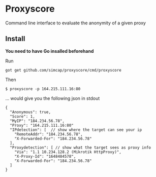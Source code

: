 # Proxyscore

Command line interface to evaluate the anonymity of a given proxy

## Install

**You need to have Go insalled beforehand**

Run

    got get github.com/simcap/proxyscore/cmd/proxyscore

Then

    $ proxyscore -p 164.215.111.16:80

... would give you the following json in stdout

    {
      "Anonymous": true,
      "Score": 1,
      "MyIP": "184.234.56.78",
      "Proxy": "164.215.111.16:80"
      "IPdetection": [  // show where the target can see your ip
        "RemoteAddr": "184.234.56.78",
        "X-Forwarded-For": "184.234.56.78"
      ],
      "Proxydetection": [ // show what the target sees as proxy info
        "Via": "1.1 10.234.128.2 (Mikrotik HttpProxy)",
        "X-Proxy-Id": "1648484578",
        "X-Forwarded-For": "184.234.56.78"
      ]
    }
